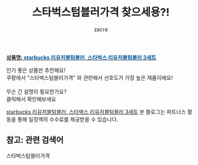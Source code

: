 ﻿---
layout: post
title:  "스타벅스텀블러가격 찾으세용?!"
author: zacra
categories: [ 아이템 ]
tags: [스타벅스텀블러가격]
image: https://static.coupangcdn.com/image/vendor_inventory/images/2018/03/09/12/6/f1008e01-282d-43e6-859d-b34547627747.jpg 
description: "쿠팡에서 스타벅스텀블러가격 관련 키워드로 가장 고객 선호도가 높은 제품이랍니다."
rating: 4.5
---

<a href="https://link.coupang.com/re/AFFSDP?lptag=AF8407795&pageKey=288693452&itemId=914193587&vendorItemId=3565009603&traceid=V0-153-03dd3c220519a755"><b>상품명: <font color='#01579B'>starbucks 리유저블텀블러, 스타벅스 리유저블텀블러 3세트</font></b></a>

인기 좋은 상품만 추천해요!<br/>
쿠팡에서 "스타벅스텀블러가격" 와 관련해서 선호도가 가장 높은 제품이에요!<br/><br/>
무슨 긴 설명이 필요한가요?  
클릭해서 확인해보세요


<a href="https://link.coupang.com/re/AFFSDP?lptag=AF8407795&pageKey=288693452&itemId=914193587&vendorItemId=3565009603&traceid=V0-153-03dd3c220519a755">starbucks 리유저블텀블러, 스타벅스 리유저블텀블러 3세트</a>
본 블로그는 파트너스 활동을 통해 일정액의 수수료를 제공받을 수 있습니다.

## 참고: 관련 검색어    
스타벅스텀블러가격